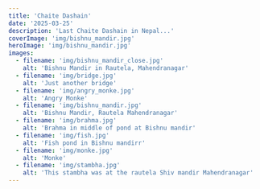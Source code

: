 ```yaml
---
title: 'Chaite Dashain'
date: '2025-03-25'
description: 'Last Chaite Dashain in Nepal...'
coverImage: 'img/bishnu_mandir.jpg'
heroImage: 'img/bishnu_mandir.jpg'
images:
  - filename: 'img/bishnu_mandir_close.jpg'
    alt: 'Bishnu Mandir in Rautela, Mahendranagar'
  - filename: 'img/bridge.jpg'
    alt: 'Just another bridge'
  - filename: 'img/angry_monke.jpg'
    alt: 'Angry Monke'
  - filename: 'img/bishnu_mandir.jpg'
    alt: 'Bishnu Mandir, Rautela Mahendranagar'
  - filename: 'img/brahma.jpg'
    alt: 'Brahma in middle of pond at Bishnu mandir'
  - filename: 'img/fish.jpg'
    alt: 'Fish pond in Bishnu mandirr'
  - filename: 'img/monke.jpg'
    alt: 'Monke'
  - filename: 'img/stambha.jpg'
    alt: 'This stambha was at the rautela Shiv mandir Mahendranagar'
---
```

